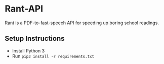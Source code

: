 # Rant-API
Rant is a PDF-to-fast-speech API for speeding up boring school readings.

## Setup Instructions
- Install Python 3
- Run `pip3 install -r requirements.txt`